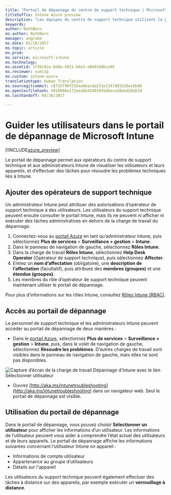 ```yaml
---
title: "Portail de dépannage du centre de support technique | Microsoft Docs"
titleSuffix: Intune Azure preview
description: "Les équipes du centre de support technique utilisent le portail de dépannage pour résoudre les problèmes techniques des utilisateurs"
keywords: 
author: NathBarn
ms.author: NathBarn
manager: angrobe
ms.date: 03/18/2017
ms.topic: article
ms.prod: 
ms.service: microsoft-intune
ms.technology: 
ms.assetid: 1f39c02a-8d8a-4911-b4e1-e8d014dbce95
ms.reviewer: sumitp
ms.custom: intune-azure
translationtype: Human Translation
ms.sourcegitcommit: c8715f96f532ee6bacda231e1147d03226ecbb48
ms.openlocfilehash: 4916b66e1f2eeabb42401645dbece28dad28eb19
ms.lasthandoff: 04/26/2017

---
```

# <a name="help-users-with-the-troubleshooting-portal-in-microsoft-intune"></a>Guider les utilisateurs dans le portail de dépannage de Microsoft Intune

[!INCLUDE[azure_preview](../includes/azure_preview.md)]

Le portail de dépannage permet aux opérateurs du centre de support technique et aux administrateurs Intune de visualiser les utilisateurs et leurs appareils, et d’effectuer des tâches pour résoudre les problèmes techniques liés à Intune.

## <a name="add-help-desk-operators"></a>Ajouter des opérateurs de support technique
Un administrateur Intune peut attribuer des autorisations d’opérateur de support technique à des utilisateurs. Les utilisateurs du support technique peuvent ensuite consulter le portail Intune, mais ils ne peuvent ni afficher ni exécuter des tâches administratives en dehors de la charge de travail du dépannage.

1. Connectez-vous au [portail Azure](https:portal.azure.com) en tant qu’administrateur Intune, puis sélectionnez **Plus de services** > **Surveillance + gestion** > **Intune**.
2. Dans le panneau de navigation de gauche, sélectionnez **Rôles Intune**.
3. Dans la charge de travail **Rôles Intune**, sélectionnez **Help Desk Operator** (Opérateur de support technique), puis sélectionnez **Affecter**.
4. Entrez un **nom d’affectation** (obligatoire), une **description de l’affectation** (facultatif), puis attribuez des **membres (groupes)** et une **étendue (groupes)**.
5. Les membres du rôle d’opérateur de support technique peuvent maintenant utiliser le portail de dépannage.

Pour plus d’informations sur les rôles Intune, consultez [Rôles Intune (RBAC)](https://docs.microsoft.com/intune-azure/access-control/role-based-access-control).

## <a name="access-the-troubleshooting-portal"></a>Accès au portail de dépannage

Le personnel de support technique et les administrateurs Intune peuvent accéder au portail de dépannage de deux manières :
- Dans le [portail Azure](https://portal.azure.com), sélectionnez **Plus de services** > **Surveillance + gestion** > **Intune**, puis, dans le volet de navigation de gauche, sélectionnez **Résoudre les problèmes**. D’autres charges de travail sont visibles dans le panneau de navigation de gauche, mais elles ne sont pas disponibles.

![Capture d’écran de la charge de travail Dépannage d’Intune avec le lien Sélectionner utilisateur](media/help-desk-user.png)
- Ouvrez [http://aka.ms/intunetroubleshooting](http://aka.ms/intunetroubleshooting) dans un navigateur web. Seul le portail de dépannage est visible.

## <a name="use-the-troubleshooting-portal"></a>Utilisation du portail de dépannage

Dans le portail de dépannage, vous pouvez choisir **Sélectionner un utilisateur** pour afficher les informations d’un utilisateur. Les informations de l’utilisateur peuvent vous aider à comprendre l’état actuel des utilisateurs et de leurs appareils. Le portail de dépannage affiche les informations suivantes concernant l’utilisateur Intune on appareil :
- Informations de compte utilisateur
- Appartenance au groupe d’utilisateurs
- Détails sur l'appareil

Les utilisateurs du support technique peuvent également effectuer des tâches à distance sur des appareils, par exemple exécuter un **verrouillage à distance**.

